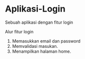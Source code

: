 # Aplikasi-Login
Sebuah aplikasi dengan fitur login

Alur fitur login

1. Memasukkan email dan password
2. Memvalidasi masukan.
3. Menampilkan halaman home.
